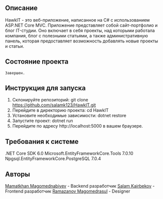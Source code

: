 ## Описание

HawkIT - это веб-приложение, написанное на C# с использованием ASP.NET Core MVC. Приложение представляет собой сайт-портфолио и блог IT-студии. Оно включает в себя проекты, над которыми работала компания, блог с полезными статьями, а также административную панель, которая предоставляет возможность добавлять новые проекты и статьи.
## Состояние проекта
	Завершен.
## Инструкция для запуска
  1. Склонируйте репозиторий: git clone https://github.com/salamk123/HawkIT.git
  2. Перейдите в директорию проекта: cd HawkIT
  3. Установите необходимые зависимости: dotnet restore
  4. Запустите проект: dotnet run
  5. Перейдите по адресу http://localhost:5000 в вашем браузере.
## Требования к системе
.NET Core SDK 6.0
Microsoft.EntityFrameworkCore.Tools 7.0.10
Npgsql.EntityFrameworkCore.PostgreSQL 7.0.4
## Авторы
[Mamatkhan Magomednabiyev](https://github.com/MAMATKHAN) - Backend разработчик
[Salam Kairbekov](https://github.com/salamk123) - Frontend разработчик
[Ramazanov Magomedrasul]() - Designer
